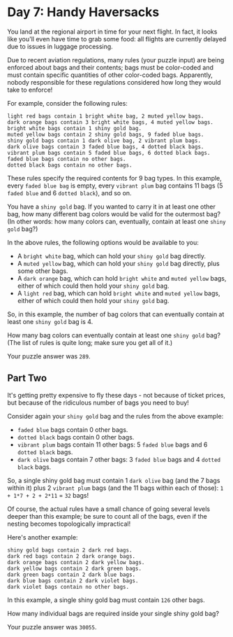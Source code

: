 # Day 7: Handy Haversacks

You land at the regional airport in time for your next flight. In fact, it looks like you'll even have time to grab some food: all flights are currently delayed due to issues in luggage processing.

Due to recent aviation regulations, many rules (your puzzle input) are being enforced about bags and their contents; bags must be color-coded and must contain specific quantities of other color-coded bags. Apparently, nobody responsible for these regulations considered how long they would take to enforce!

For example, consider the following rules:

```plain
light red bags contain 1 bright white bag, 2 muted yellow bags.
dark orange bags contain 3 bright white bags, 4 muted yellow bags.
bright white bags contain 1 shiny gold bag.
muted yellow bags contain 2 shiny gold bags, 9 faded blue bags.
shiny gold bags contain 1 dark olive bag, 2 vibrant plum bags.
dark olive bags contain 3 faded blue bags, 4 dotted black bags.
vibrant plum bags contain 5 faded blue bags, 6 dotted black bags.
faded blue bags contain no other bags.
dotted black bags contain no other bags.
```

These rules specify the required contents for 9 bag types. In this example, every `faded blue bag` is empty, every `vibrant plum` bag contains 11 bags (5 `faded blue` and 6 `dotted black`), and so on.

You have a `shiny gold` bag. If you wanted to carry it in at least one other bag, how many different bag colors would be valid for the outermost bag? (In other words: how many colors can, eventually, contain at least one `shiny gold` bag?)

In the above rules, the following options would be available to you:

 - A `bright white` bag, which can hold your `shiny gold` bag directly.
 - A `muted yellow` bag, which can hold your `shiny gold` bag directly, plus some other bags.
 - A `dark orange` bag, which can hold `bright white` and `muted yellow` bags, either of which could then hold your `shiny gold` bag.
 - A `light red` bag, which can hold `bright white` and `muted yellow` bags, either of which could then hold your `shiny gold` bag.

So, in this example, the number of bag colors that can eventually contain at least one `shiny gold` bag is 4.

How many bag colors can eventually contain at least one `shiny gold` bag? (The list of rules is quite long; make sure you get all of it.)

Your puzzle answer was `289`.

## Part Two

It's getting pretty expensive to fly these days - not because of ticket prices, but because of the ridiculous number of bags you need to buy!

Consider again your `shiny gold` bag and the rules from the above example:

 - `faded blue` bags contain 0 other bags.
 - `dotted black` bags contain 0 other bags.
 - `vibrant plum` bags contain 11 other bags: 5 `faded blue` bags and 6 `dotted black` bags.
 - `dark olive` bags contain 7 other bags: 3 `faded blue` bags and 4 `dotted black` bags.

So, a single shiny gold bag must contain 1 `dark olive` bag (and the 7 bags within it) plus 2 `vibrant plum` bags (and the 11 bags within each of those): `1 + 1*7 + 2 + 2*11` = `32` bags!

Of course, the actual rules have a small chance of going several levels deeper than this example; be sure to count all of the bags, even if the nesting becomes topologically impractical!

Here's another example:

```plain
shiny gold bags contain 2 dark red bags.
dark red bags contain 2 dark orange bags.
dark orange bags contain 2 dark yellow bags.
dark yellow bags contain 2 dark green bags.
dark green bags contain 2 dark blue bags.
dark blue bags contain 2 dark violet bags.
dark violet bags contain no other bags.
```

In this example, a single shiny gold bag must contain `126` other bags.

How many individual bags are required inside your single shiny gold bag?

Your puzzle answer was `30055`.